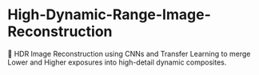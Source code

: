 # High-Dynamic-Range-Image-Reconstruction
🔆 HDR Image Reconstruction using CNNs and Transfer Learning to merge Lower and Higher exposures into high-detail dynamic composites.
